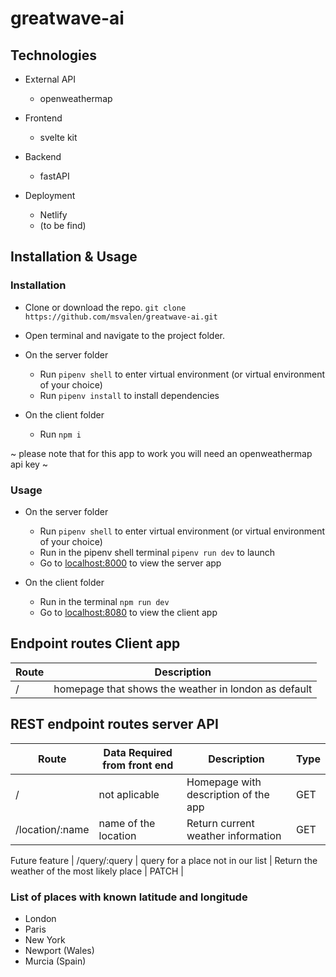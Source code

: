 # greatwave-ai

## Technologies

- External API

  - openweathermap

- Frontend

  - svelte kit

- Backend

  - fastAPI

- Deployment
  - Netlify
  - (to be find)

## Installation & Usage

### Installation

- Clone or download the repo. `git clone https://github.com/msvalen/greatwave-ai.git`

- Open terminal and navigate to the project folder.
- On the server folder
  - Run `pipenv shell` to enter virtual environment (or virtual environment of your choice)
  - Run `pipenv install` to install dependencies
- On the client folder
  - Run `npm i`

~ please note that for this app to work you will need an openweathermap api key ~

### Usage

- On the server folder

  - Run `pipenv shell` to enter virtual environment (or virtual environment of your choice)
  - Run in the pipenv shell terminal `pipenv run dev` to launch
  - Go to [localhost:8000](http://localhost:8000/) to view the server app

- On the client folder
  - Run in the terminal `npm run dev`
  - Go to [localhost:8080](http://localhost:8080/) to view the client app

## Endpoint routes Client app

| Route | Description                                          |
| ----- | ---------------------------------------------------- |
| /     | homepage that shows the weather in london as default |

## REST endpoint routes server API

| Route           | Data Required from front end | Description                          | Type |
| --------------- | ---------------------------- | ------------------------------------ | ---- |
| /               | not aplicable                | Homepage with description of the app | GET  |
| /location/:name | name of the location         | Return current weather information   | GET  |

Future feature
| /query/:query | query for a place not in our list | Return the weather of the most likely place | PATCH |

### List of places with known latitude and longitude

- London
- Paris
- New York
- Newport (Wales)
- Murcia (Spain)
